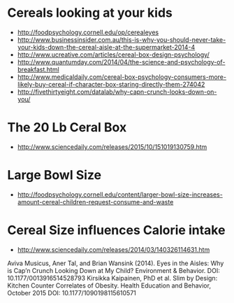 
# Cereals looking at your kids 
* http://foodpsychology.cornell.edu/op/cerealeyes
* http://www.businessinsider.com.au/this-is-why-you-should-never-take-your-kids-down-the-cereal-aisle-at-the-supermarket-2014-4
* http://www.ucreative.com/articles/cereal-box-design-psychology/
* http://www.quantumday.com/2014/04/the-science-and-psychology-of-breakfast.html
* http://www.medicaldaily.com/cereal-box-psychology-consumers-more-likely-buy-cereal-if-character-box-staring-directly-them-274042
* http://fivethirtyeight.com/datalab/why-capn-crunch-looks-down-on-you/


# The 20 Lb Ceral Box
* http://www.sciencedaily.com/releases/2015/10/151019130759.htm

# Large Bowl Size
* http://foodpsychology.cornell.edu/content/larger-bowl-size-increases-amount-cereal-children-request-consume-and-waste

# Cereal Size influences Calorie intake
* http://www.sciencedaily.com/releases/2014/03/140326114631.htm

Aviva Musicus, Aner Tal, and Brian Wansink (2014). Eyes in the Aisles: Why is Cap’n Crunch Looking Down at My Child? Environment & Behavior. DOI: 10.1177/0013916514528793
Kirsikka Kaipainen, PhD et al. Slim by Design: Kitchen Counter Correlates of Obesity. Health Education and Behavior, October 2015 DOI: 10.1177/1090198115610571